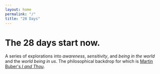 ```yaml
---
layout: home
permalink: "/"
title: "28 Days"
---
```


# The 28 days start now.

A series of explorations into _awareness_, _sensitivity_, and _being in the world_ and the _world being in us_. The philosophical backdrop for which is [Martin Buber's _I and Thou_](/i-and-thou/).
